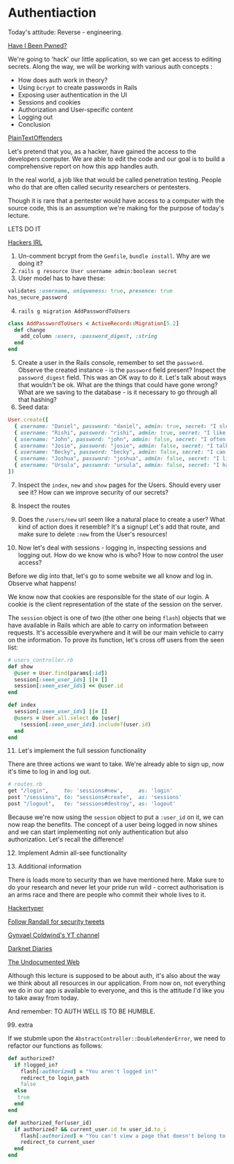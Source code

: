 # Authentiaction

Today's attitude: Reverse - engineering.

[Have I Been Pwned?](https://haveibeenpwned.com)

We're going to 'hack' our little application, so we can get access to editing secrets. Along the way, we will be working with various auth concepts :

- How does auth work in theory?
- Using `bcrypt` to create passwords in Rails
- Exposing user authentication in the UI
- Sessions and cookies
- Authorization and User-specific content
- Logging out
- Conclusion

[PlainTextOffenders](http://plaintextoffenders.com/)

Let's pretend that you, as a hacker, have gained the access to the developers computer. We are able to edit the code and our goal is to build a comprehensive report on how this app handles auth.

In the real world, a job like that would be called penetration testing. People who do that are often called security researchers or pentesters.

Though it is rare that a pentester would have access to a computer with the source code, this is an assumption we're making for the purpose of today's lecture.

LETS DO IT

[Hackers IRL](https://www.youtube.com/watch?v=qbWqXKN3m3c)

1. Un-comment bcrypt from the `Gemfile`, `bundle install`. Why are we doing it?
2. `rails g resource User username admin:boolean secret`
3. User model has to have these:

```ruby
validates :username, uniqueness: true, presence: true
has_secure_password
```

4. `rails g migration AddPasswordToUsers`

```ruby
class AddPasswordToUsers < ActiveRecord::Migration[5.2]
  def change
    add_column :users, :password_digest, :string
  end
end
```

5. Create a user in the Rails console, remember to set the `password`. Observe the created instance - is the `password` field present? Inspect the `password_digest` field. This was an OK way to do it. Let's talk about ways that wouldn't be ok. What are the things that could have gone wrong? What are we saving to the database - is it necessary to go through all that hashing?
6. Seed data:

```ruby
User.create([
  { username: "Daniel", password: "daniel", admin: true, secret: "I sleep in a Pink Panther onesie" },
  { username: "Rishi", password: "rishi", admin: true, secret: "I like pudding more than I care to admit." },
  { username: "John", password: "john", admin: false, secret: "I often eats grapes like a wild, starved racoon" },
  { username: "Josie", password: "josie", admin: false, secret: "I talk to trees" },
  { username: "Becky", password: "becky", admin: false, secret: "I can't swim :(" },
  { username: "Joshua", password: "joshua", admin: false, secret: "I like to chase cows" },
  { username: "Ursula", password: "ursula", admin: false, secret: "I hail taxis and then promptly run away" }
])
```

7. Inspect the `index`, `new` and `show` pages for the Users. Should every user see it? How can we improve security of our secrets?

8. Inspect the routes

9. Does the `/users/new` url seem like a natural place to create a user? What kind of action does it resemble? It's a signup! Let's add that route, and make sure to delete `:new` from the User's resources!

10. Now let's deal with sessions - logging in, inspecting sessions and logging out. How do we know who is who? How to now control the user access?

Before we dig into that, let's go to some website we all know and log in. Observe what happens!

We know now that cookies are responsible for the state of our login. A cookie is the client representation of the state of the session on the server.

The `session` object is one of two (the other one being `flash`) objects that we have available in Rails which are able to carry on information between requests. It's accessible everywhere and it will be our main vehicle to carry on the information. To prove its function, let's cross off users from the seen list:

```ruby
# users_controller.rb
def show
  @user = User.find(params[:id])
  session[:seen_user_ids] ||= []
  session[:seen_user_ids] << @user.id
end

def index
  session[:seen_user_ids] ||= []
  @users = User.all.select do |user|
    !session[:seen_user_ids].include?(user.id)
  end
end
```

11. Let's implement the full session functionality

There are three actions we want to take. We're already able to sign up, now it's time to log in and log out.

```ruby
# routes.rb
get "/login",     to: 'sessions#new',     as: 'login'
post "/sessions", to: "sessions#create",  as: 'sessions'
post "/logout",   to: "sessions#destroy", as: 'logout'
```

Because we're now using the `session` object to put a `:user_id` on it, we can now reap the benefits. The concept of a user being logged in now shines and we can start implementing not only authentication but also authorization. Let's recall the difference!

12. Implement Admin all-see functionality

13. Additional information

There is loads more to security than we have mentioned here. Make sure to do your research and never let your pride run wild - correct authorisation is an arms race and there are people who commit their whole lives to it.

[Hackertyper](http://hackertyper.com/)

[Follow Randall for security tweets](https://twitter.com/rdegges)

[Gynvael Coldwind's YT channel](https://www.youtube.com/user/GynvaelEN)

[Darknet Diaries](https://darknetdiaries.com/)

[The Undocumented Web](https://syntax.fm/show/060/the-undocumented-web-scraping-private-apis-proxies-and-alternative-solutions)

Although this lecture is supposed to be about auth, it's also about the way we think about all resources in our application. From now on, not everything we do in our app is available to everyone, and this is the attitude I'd like you to take away from today.

And remember: TO AUTH WELL IS TO BE HUMBLE.

99. extra

If we stubmle upon the `AbstractController::DoubleRenderError`, we need to refactor our functions as follows:

```ruby
def authorized?
  if !logged_in?
    flash[:authorized] = "You aren't logged in!"
    redirect_to login_path
    false
  else
   true
  end
end

def authorized_for(user_id)
  if authorized? && current_user.id != user_id.to_i
    flash[:authorized] = "You can't view a page that doesn't belong to you!"
    redirect_to current_user
  end
end
```
